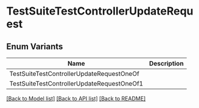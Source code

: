 # TestSuiteTestControllerUpdateRequest

## Enum Variants

| Name | Description |
|---- | -----|
| TestSuiteTestControllerUpdateRequestOneOf |  |
| TestSuiteTestControllerUpdateRequestOneOf1 |  |

[[Back to Model list]](../README.md#documentation-for-models) [[Back to API list]](../README.md#documentation-for-api-endpoints) [[Back to README]](../README.md)


